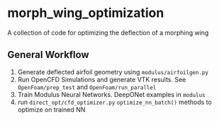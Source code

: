 # morph_wing_optimization
A collection of code for optimizing the deflection of a morphing wing

## General Workflow
1) Generate deflected airfoil geometry using ``modulus/airfoilgen.py``
2) Run OpenCFD Simulations and generate VTK results. 
    See ``OpenFoam/prep_test`` and ``OpenFoam/run_parallel``
3) Train Modulus Neural Networks. DeepONet examples in ``modulus``
4) run ``direct_opt/cfd_optimizer.py`` ``optimize_nn_batch()`` methods to optimize on trained NN
